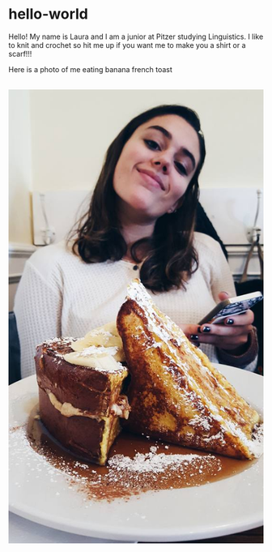# hello-world

Hello! My name is Laura and I am a junior at Pitzer studying Linguistics.
I like to knit and crochet
so hit me up if you want me to make you a shirt or a scarf!!!

Here is a photo of me eating banana french toast


<br>
<img src="https://github.com/lmontene/hello-world/blob/master/1661237_10209174615749289_6822690293600645283_n.jpg"> <br>
